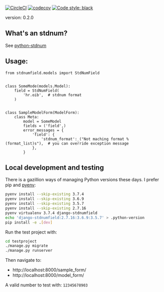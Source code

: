 [![CircleCI](https://circleci.com/gh/frnhr/django-stdnumfield/tree/master.svg?style=shield)](https://circleci.com/gh/frnhr/django-stdnumfield/tree/master)
[![codecov](https://codecov.io/gh/frnhr/django-stdnumfield/branch/master/graph/badge.svg)](https://codecov.io/gh/frnhr/django-stdnumfield)
[![Code style: black](https://img.shields.io/badge/code%20style-black-000000.svg)](https://github.com/psf/black)

version: 0.2.0

## What's an stdnum?

See [python-stdnum](https://arthurdejong.org/python-stdnum/doc/1.5/index.html)


## Usage:

    from stdnumfield.models import StdNumField


    class SomeMode(models.Model):
        field = StdNumField(
            'hr.oib',  # stdnum format
        )


    class SampleModelForm(ModelForm):
        class Meta:
            model = SomeModel
            fields = ('field',)
            error_messages = {
                'field': {
                    'stdnum_format':_("Not maching format %(format_list)s"),  # you can override exception message
                },
            }


## Local development and testing

There is a gazillion ways of managing Python versions these days. I prefer 
pip and [pyenv](https://github.com/pyenv/pyenv):
``` bash
pyenv install --skip-existing 3.7.4
pyenv install --skip-existing 3.6.9
pyenv install --skip-existing 3.5.7
pyenv install --skip-existing 2.7.16
pyenv virtualenv 3.7.4 django-stdnumfield
echo 'django-stdnumfield:2.7.16:3.6.9:3.5.7' > .python-version
pip install -e .[dev]
```

Run the test project with:
``` bash
cd testproject
./manage.py migrate
./manage.py runserver
```
Then navigate to:
  * http://localhost:8000/sample_form/
  * http://localhost:8000/model_form/

A valid number to test with: `12345678903` 
